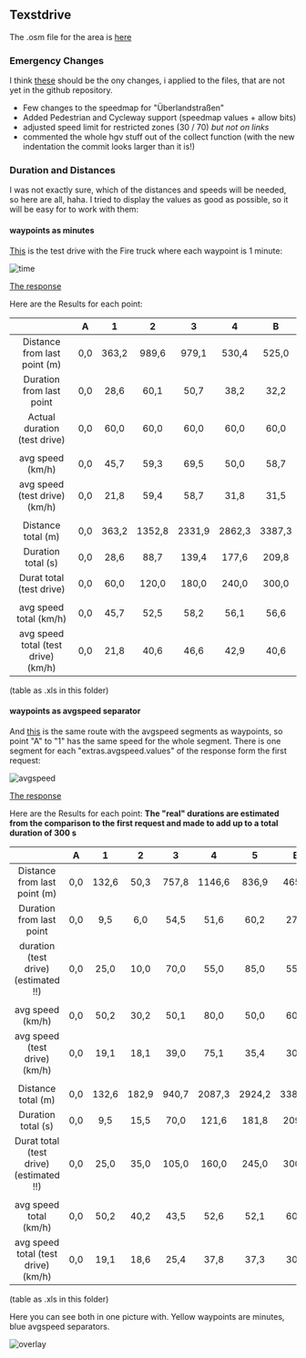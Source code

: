 ## Texstdrive

The .osm file for the area is [here](https://github.com/TheGreatRefrigerator/ba_thesis/tree/master/data)

### Emergency Changes

I think [these](https://gitlab.gistools.geog.uni-heidelberg.de/giscience/openrouteservice/core/commit/94abcf170f3cc001c7c4844e168ed4fab1042608) should be the ony changes, i applied to the files, that are not yet in the github repository. 

- Few changes to the speedmap for "Überlandstraßen"
- Added Pedestrian and Cycleway support (speedmap values + allow bits)
- adjusted speed limit for restricted zones (30 / 70) *but not on links*
- commented the whole hgv stuff out of the collect function (with the new indentation the commit looks larger than it is!) 


### Duration and Distances 

I was not exactly sure, which of the distances and speeds will be needed, so here are all, haha.
I tried to display the values as good as possible, so it will be easy for to work with them:

#### waypoints as minutes

[This](http://emergency.openrouteservice.org/directions?n1=48.460358&n2=10.807242&n3=15&a=48.45414,10.824698,48.45568,10.822102,48.460917,10.811641,48.464054,10.799421,48.46362,10.793488,48.466555,10.789776&b=5b&c=0&f3=3&f1=7.5&f2=2.5&f5=7&d=80&k1=en-US&k2=km 
) is the test drive with the Fire truck where each waypoint is 1 minute:

![time](https://user-images.githubusercontent.com/23240110/30568811-8d74bd56-9cd7-11e7-86e9-930772f2151d.png)

[The response](https://github.com/TheGreatRefrigerator/ba_thesis/blob/master/json%20examples/time.json)

Here are the Results for each point:

|                                     |   A   |   1   |    2   |    3   |    4   |    B   |
|:-----------------------------------:|:-----:|:-----:|:------:|:------:|:------:|:------:|
|     Distance from last point (m)    |   0,0 | 363,2 |  989,6 |  979,1 | 530,4  | 525,0  |
|       Duration from last point      |   0,0 |  28,6 |   60,1 |   50,7 |  38,2  |  32,2  |
| Actual duration (test drive)        |   0,0 |  60,0 |  60,0  |  60,0  |  60,0  |  60,0  |
|                                     |       |       |        |        |        |        |
| avg speed (km/h)                    |   0,0 |  45,7 |  59,3  |  69,5  |  50,0  |  58,7  |
| avg speed (test drive) (km/h)       |   0,0 |  21,8 |  59,4  |  58,7  |  31,8  |  31,5  |
|                                     |       |       |        |        |        |        |
| Distance total (m)                  |   0,0 | 363,2 | 1352,8 | 2331,9 | 2862,3 | 3387,3 |
| Duration total (s)                  |   0,0 |  28,6 |  88,7  | 139,4  | 177,6  | 209,8  |
| Durat total (test drive)            |   0,0 |  60,0 | 120,0  | 180,0  | 240,0  | 300,0  |
|                                     |       |       |        |        |        |        |
| avg speed total (km/h)              |   0,0 |  45,7 |  52,5  |  58,2  |  56,1  |  56,6  |
| avg speed total (test drive) (km/h) |   0,0 |  21,8 |  40,6  |  46,6  |  42,9  |  40,6  |

(table as .xls in this folder)

#### waypoints as avgspeed separator

And [this](http://emergency.openrouteservice.org/directions?n1=48.454211&n2=10.81059&n3=15&a=48.45414,10.824698,48.45529,10.824318,48.455721,10.824511,48.458745,10.816139,48.463354,10.802576,48.463704,10.792684,48.46656,10.789777&b=5b&c=0&f3=3&f1=7.5&f2=2.5&f5=7&d=80&k1=en-US&k2=km) is the same route with the avgspeed segments as waypoints, so point "A" to "1" has the same speed for the whole segment.
There is one segment for each "extras.avgspeed.values" of the response form the first request:

![avgspeed](https://user-images.githubusercontent.com/23240110/30568818-8fb7baf0-9cd7-11e7-9293-0d7063a4f61c.png)

[The response](https://github.com/TheGreatRefrigerator/ba_thesis/blob/master/json%20examples/speed.json)

Here are the Results for each point:
**The "real" durations are estimated from the comparison to the first request and made to add up to a total duration of 300 s** 

|                                         |   A   |   1   |   2   |   3   |    4   |    5   |    B   |
|:---------------------------------------:|:-----:|:-----:|:-----:|:-----:|:------:|:------:|:------:|
| Distance from last point (m)            |   0,0 | 132,6 |  50,3 | 757,8 | 1146,6 | 836,9  | 465,1  |
| Duration from last point                |   0,0 |   9,5 |   6,0 |  54,5 |  51,6  |  60,2  |  27,9  |
| duration (test drive) (estimated !!)    |   0,0 |  25,0 |  10,0 |  70,0 |  55,0  |  85,0  |  55,0  |
|                                         |       |       |       |       |        |        |        |
| avg speed (km/h)                        |   0,0 |  50,2 |  30,2 |  50,1 |  80,0  |  50,0  |  60,0  |
| avg speed (test drive) (km/h)           |   0,0 |  19,1 |  18,1 |  39,0 |  75,1  |  35,4  |  30,4  |
|                                         |       |       |       |       |        |        |        |
| Distance total (m)                      |   0,0 | 132,6 | 182,9 | 940,7 | 2087,3 | 2924,2 | 3389,3 |
| Duration total (s)                      |   0,0 |   9,5 |  15,5 |  70,0 | 121,6  | 181,8  | 209,7  |
| Durat total (test drive) (estimated !!) |   0,0 |  25,0 |  35,0 | 105,0 | 160,0  | 245,0  | 300,0  |
|                                         |       |       |       |       |        |        |        |
| avg speed total (km/h)                  |   0,0 |  50,2 |  40,2 |  43,5 |  52,6  |  52,1  |  60,0  |
| avg speed total (test drive) (km/h)     |   0,0 |  19,1 |  18,6 |  25,4 |  37,8  |  37,3  |  30,4  |

(table as .xls in this folder)

Here you can see both in one picture with. Yellow waypoints are minutes, blue avgspeed separators.

![overlay](https://user-images.githubusercontent.com/23240110/30567994-26d4b2b2-9cd3-11e7-846a-563c7ab7734f.png)
